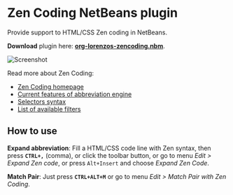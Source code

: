 Zen Coding NetBeans plugin
==========================
 
Provide support to HTML/CSS Zen coding in NetBeans.

**Download** plugin here: **[org-lorenzos-zencoding.nbm](http://github.com/downloads/lorenzos/ZenCodingNetBeansPlugin/org-lorenzos-zencoding-0.4.zip)**.

![Screenshot](http://github.com/lorenzos/ZenCodingNetBeansPlugin/raw/master/graphics/screenshot.png)

Read more about Zen Coding:

- [Zen Coding homepage](http://code.google.com/p/zen-coding/)
- [Current features of abbreviation engine](http://code.google.com/p/zen-coding/#Current_features_of_abbreviation_engine)
- [Selectors syntax](http://code.google.com/p/zen-coding/wiki/ZenHTMLSelectorsEn)
- [List of available filters](http://code.google.com/p/zen-coding/wiki/Filters#List_of_available_filters)


How to use
----------

**Expand abbreviation**: Fill a HTML/CSS code line with Zen syntax, then press **`CTRL+,`** (comma), or click the toolbar button, or go to menu *Edit > Expand Zen code*, or press `Alt+Insert` and choose *Expand Zen Code*.

**Match Pair**: Just press **`CTRL+ALT+M`** or go to menu *Edit > Match Pair with Zen Coding*.